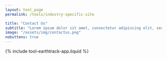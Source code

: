 ```yaml
---
layout: tool_page
permalink: /tools/industry-specific-site

title: "Contact Us"
subtitle: "Lorem ipsum dolor sit amet, consectetur adipiscing elit, sed do eiusmod tempor incididunt ut labore et dolore magna aliqua. Ut enim ad minim veniam, "
image: "/assets/img/contactus.png"
nobuttons: true
---
```


{% include tool-earthtrack-app.liquid %}



